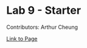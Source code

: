 # Lab 9 - Starter
Contributors: 
Arthur Cheung 
 
[Link to Page](https://cheung-arthur.github.io/Lab9_Starter/)
